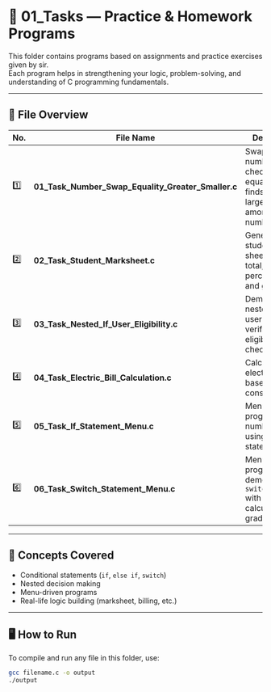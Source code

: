 # 🧮 01_Tasks — Practice & Homework Programs

This folder contains programs based on assignments and practice exercises given by sir.  
Each program helps in strengthening your logic, problem-solving, and understanding of C programming fundamentals.

---

## 📂 File Overview

| No. | File Name | Description |
|-----|------------|--------------|
| 1️⃣ | **01_Task_Number_Swap_Equality_Greater_Smaller.c** | Swaps two numbers, checks equality, and finds the largest/smallest among given numbers. |
| 2️⃣ | **02_Task_Student_Marksheet.c** | Generates a student mark sheet showing total, percentage, and grade. |
| 3️⃣ | **03_Task_Nested_If_User_Eligibility.c** | Demonstrates nested `if` for user login verification and eligibility check. |
| 4️⃣ | **04_Task_Electric_Bill_Calculation.c** | Calculates electricity bill based on units consumed. |
| 5️⃣ | **05_Task_If_Statement_Menu.c** | Menu-driven program for number checks using `if` statements. |
| 6️⃣ | **06_Task_Switch_Statement_Menu.c** | Menu-driven program demonstrating `switch-case` with day, calculator, and grading. |

---

## 🧩 Concepts Covered
- Conditional statements (`if`, `else if`, `switch`)
- Nested decision making
- Menu-driven programs
- Real-life logic building (marksheet, billing, etc.)

---

## 🖥️ How to Run
To compile and run any file in this folder, use:

```bash
gcc filename.c -o output
./output
